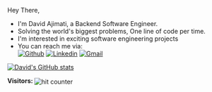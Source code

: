 Hey There,
- I'm David Ajimati, a Backend Software Engineer.
- Solving the world's biggest problems, One line of code per time.
- I'm interested in exciting software engineering projects
- You can reach me via:<br>
[![Github](https://img.shields.io/badge/-Github-black?style=flat&logo=Github&logoColor=blue)](https://github.com/davidajimati)
[![Linkedin](https://img.shields.io/badge/-LinkedIn-blue?style=flat&logo=Linkedin&logoColor=white)](https://www.linkedin.com/in/ajimatidavid)
[![Gmail](https://img.shields.io/badge/-Gmail-c14438?style=flat&logo=Gmail&logoColor=white)](mailto:ajimatidavid@gmail.com)

[![David's GitHub stats](https://github-readme-stats.vercel.app/api?username=davidajimati&show_icons=true&theme=transparent&title_color=blue)](https://github.com/anuraghazra/github-readme-stats)

<h4 style="display:inline">Visitors: </h4> <img style="display:inline" src="https://profile-counter.glitch.me/davidajimati/count.svg" alt="hit counter" align="center">

<!---
davidajimati/davidajimati is a ✨ special ✨ repository because its `README.md` (this file) appears on your GitHub profile.
You can click the Preview link to take a look at your changes.
--->
